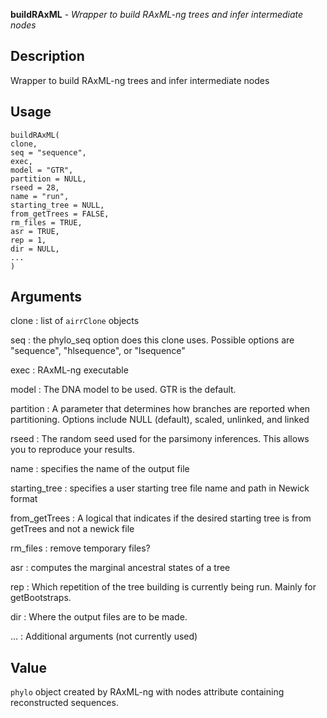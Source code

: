 **buildRAxML** - *Wrapper to build RAxML-ng trees and infer intermediate nodes*

Description
--------------------

Wrapper to build RAxML-ng trees and infer intermediate nodes


Usage
--------------------
```
buildRAxML(
clone,
seq = "sequence",
exec,
model = "GTR",
partition = NULL,
rseed = 28,
name = "run",
starting_tree = NULL,
from_getTrees = FALSE,
rm_files = TRUE,
asr = TRUE,
rep = 1,
dir = NULL,
...
)
```

Arguments
-------------------

clone
:   list of `airrClone` objects

seq
:   the phylo_seq option does this clone uses. Possible options are "sequence", "hlsequence", or "lsequence"

exec
:   RAxML-ng executable

model
:   The DNA model to be used. GTR is the default.

partition
:   A parameter that determines how branches are reported when partitioning. Options include NULL (default), 
scaled, unlinked, and linked

rseed
:   The random seed used for the parsimony inferences. This allows you to reproduce your results.

name
:   specifies the name of the output file

starting_tree
:   specifies a user starting tree file name and path in Newick format

from_getTrees
:   A logical that indicates if the desired starting tree is from getTrees and not a newick file

rm_files
:   remove temporary files?

asr
:   computes the marginal ancestral states of a tree

rep
:   Which repetition of the tree building is currently being run. Mainly for getBootstraps.

dir
:   Where the output files are to be made.

...
:   Additional arguments (not currently used)




Value
-------------------

`phylo` object created by RAxML-ng with nodes attribute
containing reconstructed sequences.









